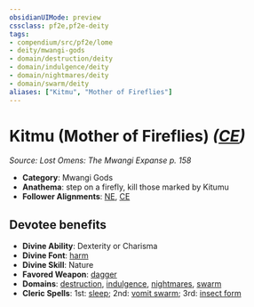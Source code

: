 ```yaml
---
obsidianUIMode: preview
cssclass: pf2e,pf2e-deity
tags:
- compendium/src/pf2e/lome
- deity/mwangi-gods
- domain/destruction/deity
- domain/indulgence/deity
- domain/nightmares/deity
- domain/swarm/deity
aliases: ["Kitmu", "Mother of Fireflies"]
---
```

# Kitmu (Mother of Fireflies) *([CE](../../../rules/traits/chaotic-evil-b1.md))*  
*Source: Lost Omens: The Mwangi Expanse p. 158*  

- **Category**: Mwangi Gods
- **Anathema**: step on a firefly, kill those marked by Kitumu
- **Follower Alignments**: [NE](../../../rules/traits/neutral-evil-b1.md), [CE](../../../rules/traits/chaotic-evil-b1.md)

## Devotee benefits

- **Divine Ability**: Dexterity or Charisma
- **Divine Font**: [harm](../../spells/harm.md)
- **Divine Skill**: Nature
- **Favored Weapon**: [dagger](../../equipment/items/dagger.md)
- **Domains**: [destruction](../domains.md#Destruction), [indulgence](../domains.md#Indulgence), [nightmares](../domains.md#Nightmares), [swarm](../domains.md#Swarm)
- **Cleric Spells**: 1st: [sleep](../../spells/sleep.md); 2nd: [vomit swarm](../../spells/vomit-swarm-apg.md); 3rd: [insect form](../../spells/insect-form.md)
